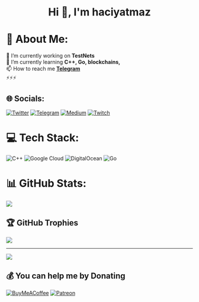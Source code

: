 <h1 align="center">Hi 👋, I'm haciyatmaz</h1>

# 💫 About Me:
🔭 I’m currently working on **TestNets**<br>
🌱 I’m currently learning **C++, Go, blockchains,**<br>
📫 How to reach me **[Telegram](https://t.me/haciyatmaz)**<br>⚡⚡⚡


## 🌐 Socials:
[![Twitter](https://img.shields.io/badge/Twitter-%231DA1F2.svg?logo=Twitter&logoColor=white)](https://twitter.com/0xhaciyatmaz) [![Telegram](https://img.shields.io/badge/Telegram-%231DA1F2.svg?logo=Telegram&logoColor=blue)](https://t.me/haciyatmaz) [![Medium](https://img.shields.io/badge/Medium-12100E?logo=medium&logoColor=white)](https://medium.com/@haciyatmaz) [![Twitch](https://img.shields.io/badge/Twitch-%239146FF.svg?logo=Twitch&logoColor=white)](https://twitch.tv/hcytmz) 

# 💻 Tech Stack:
![C++](https://img.shields.io/badge/c++-%2300599C.svg?style=for-the-badge&logo=c%2B%2B&logoColor=white) ![Google Cloud](https://img.shields.io/badge/Google%20Cloud-%234285F4.svg?style=for-the-badge&logo=google-cloud&logoColor=white) ![DigitalOcean](https://img.shields.io/badge/DigitalOcean-%230167ff.svg?style=for-the-badge&logo=digitalOcean&logoColor=white) ![Go](https://img.shields.io/badge/go-%2300ADD8.svg?style=for-the-badge&logo=go&logoColor=white)
# 📊 GitHub Stats:
![](https://github-readme-stats.vercel.app/api?username=hcytmz&theme=dark&hide_border=false&include_all_commits=false&count_private=false&margin-w=3)<br/>
<!-- ![](https://github-readme-streak-stats.herokuapp.com/?user=hcytmz&theme=dark&hide_border=false)<br/>
![](https://github-readme-stats.vercel.app/api/top-langs/?username=hcytmz&theme=dark&hide_border=false&include_all_commits=false&count_private=false&layout=compact) -->

## 🏆 GitHub Trophies
![](https://github-profile-trophy.vercel.app/?username=hcytmz&theme=juicyfresh&no-frame=true&no-bg=true&margin-w=3)

---
[![](https://visitcount.itsvg.in/api?id=hcytmz&icon=0&color=12)](https://visitcount.itsvg.in)

  ## 💰 You can help me by Donating
  [![BuyMeACoffee](https://img.shields.io/badge/Buy%20Me%20a%20Coffee-ffdd00?style=for-the-badge&logo=buy-me-a-coffee&logoColor=black)](https://buymeacoffee.com/haciyatmaz) [![Patreon](https://img.shields.io/badge/Patreon-F96854?style=for-the-badge&logo=patreon&logoColor=white)](https://patreon.com/haciyatmaz) 

  <!-- Proudly created with GPRM ( https://gprm.itsvg.in ) -->
  






<!--
**hcytmz/hcytmz** is a ✨ _special_ ✨ repository because its `README.md` (this file) appears on your GitHub profile.

Here are some ideas to get you started:

- 🔭 I’m currently working on ...
- 🌱 I’m currently learning ...
- 👯 I’m looking to collaborate on ...
- 🤔 I’m looking for help with ...
- 💬 Ask me about ...
- 📫 How to reach me: ...
- 😄 Pronouns: ...
- ⚡ Fun fact: ...
-->
